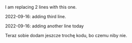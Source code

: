 I am replacing 2 lines with this one.

2022-09-16: adding third line.

2022-09-16: adding another line today

Teraz sobie dodam jeszcze trochę kodu, bo czemu niby nie.